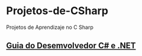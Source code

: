 # Projetos-de-CSharp
Projetos de Aprendizaje no C Sharp

## [Guia do Desemvolvedor C# e .NET](http://www.etelg.com.br/paginaete/downloads/informatica/apostila2.pdf)
